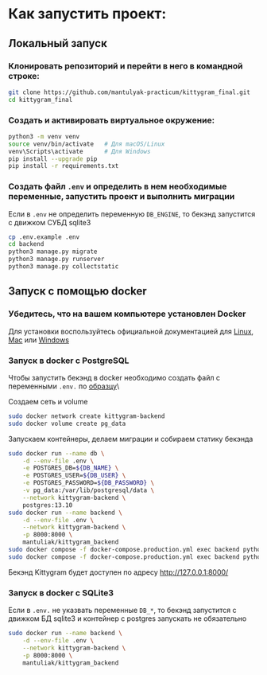 # Как запустить проект:

## Локальный запуск
### Клонировать репозиторий и перейти в него в командной строке:

```bash
git clone https://github.com/mantulyak-practicum/kittygram_final.git
cd kittygram_final
```

### Cоздать и активировать виртуальное окружение:

```bash
python3 -m venv venv
source venv/bin/activate   # Для macOS/Linux
venv\Scripts\activate      # Для Windows
pip install --upgrade pip
pip install -r requirements.txt
```

### Создать файл `.env` и определить в нем необходимые переменные, запустить проект и выполнить миграции
Если в `.env` не определить переменную `DB_ENGINE`, то бекэнд запустится с движком СУБД sqlite3

```bash
cp .env.example .env
cd backend
python3 manage.py migrate
python3 manage.py runserver
python3 manage.py collectstatic
```

## Запуск с помощью docker
### Убедитесь, что на вашем компьютере установлен Docker

Для установки воспользуйтесь официальной документацией для [Linux](https://docs.docker.com/engine/install/), [Mac](https://docs.docker.com/desktop/setup/install/mac-install/) или [Windows](https://docs.docker.com/desktop/setup/install/windows-install/)

### Запуск в docker c PostgreSQL
Чтобы запустить бекэнд в docker необходимо создать файл с переменными `.env.` по [образцу](https://github.com/mantulyak-practicum/kittygram_final/blob/main/.env.example)\

Создаем сеть и volume
```bash
sudo docker network create kittygram-backend
sudo docker volume create pg_data
```
Запускаем контейнеры, делаем миграции и собираем статику бекэнда
```bash
sudo docker run --name db \
    -d --env-file .env \
    -e POSTGRES_DB=${DB_NAME} \
    -e POSTGRES_USER=${DB_USER} \
    -e POSTGRES_PASSWORD=${DB_PASSWORD} \
    -v pg_data:/var/lib/postgresql/data \
    --network kittygram-backend \
    postgres:13.10
sudo docker run --name backend \
    -d --env-file .env \
    --network kittygram-backend \
    -p 8000:8000 \
    mantuliak/kittygram_backend
sudo docker compose -f docker-compose.production.yml exec backend python manage.py migrate
sudo docker compose -f docker-compose.production.yml exec backend python manage.py collectstatic
```
Бекэнд Kittygram будет доступен по адресу http://127.0.0.1:8000/


### Запуск в docker c SQLite3
Если в `.env.` не указвать переменные `DB_*`, то бекэнд запустится с движком БД sqlite3 и контейнер с postgres запускать не обязательно
```bash
sudo docker run --name backend \
    -d --env-file .env \
    --network kittygram-backend \
    -p 8000:8000 \
    mantuliak/kittygram_backend
```
